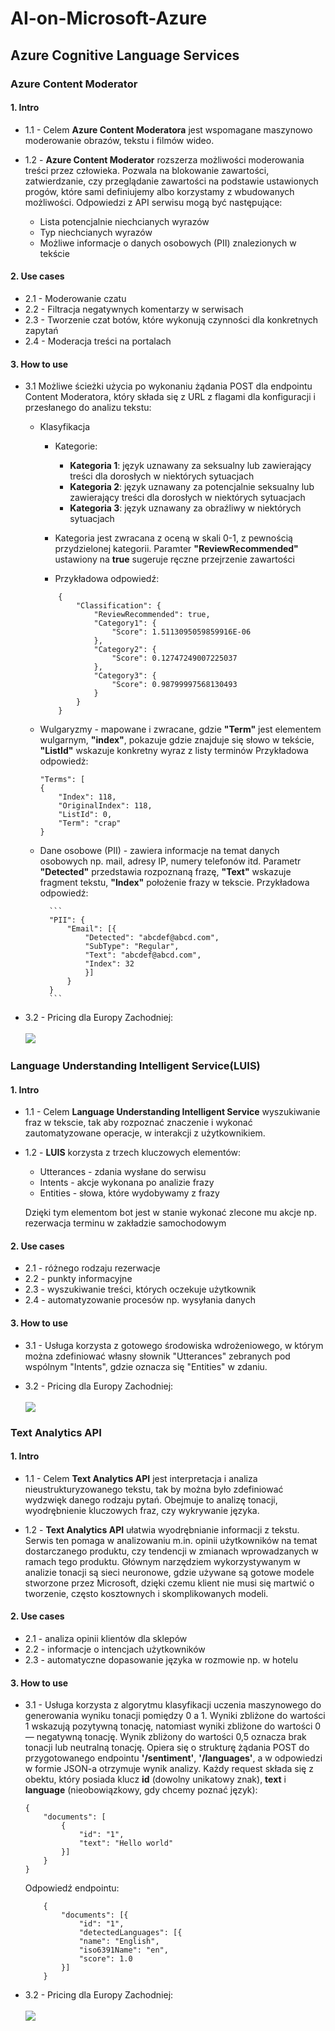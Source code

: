 # AI-on-Microsoft-Azure

## Azure Cognitive Language Services

### Azure Content Moderator

#### 1. Intro
 - 1.1 - Celem **Azure Content Moderatora** jest wspomagane maszynowo moderowanie obrazów, tekstu i filmów wideo.
 
 - 1.2 - **Azure Content Moderator** rozszerza możliwości moderowania treści przez człowieka. Pozwala na 
 blokowanie zawartości, zatwierdzanie, czy przeglądanie zawartości na podstawie ustawionych progów, które sami 
 definiujemy albo korzystamy z wbudowanych możliwości. Odpowiedzi z API serwisu mogą być następujące:

    - Lista potencjalnie niechcianych wyrazów
    - Typ niechcianych wyrazów
    - Możliwe informacje o danych osobowych (PII) znalezionych w tekście
            

#### 2. Use cases
 - 2.1 - Moderowanie czatu
 - 2.2 - Filtracja negatywnych komentarzy w serwisach
 - 2.3 - Tworzenie czat botów, które wykonują czynności dla konkretnych zapytań
 - 2.4 - Moderacja treści na portalach

#### 3. How to use
 - 3.1 Możliwe ścieżki użycia po wykonaniu żądania POST dla endpointu Content Moderatora, który składa się z URL z flagami dla konfiguracji
  i przesłanego do analizu tekstu:
    - Klasyfikacja
        - Kategorie: 
        
            - **Kategoria 1**: język uznawany za seksualny lub zawierający treści dla dorosłych w niektórych sytuacjach
            - **Kategoria 2**: język uznawany za potencjalnie seksualny lub zawierający treści dla dorosłych w niektórych sytuacjach
            - **Kategoria 3**: język uznawany za obraźliwy w niektórych sytuacjach
        - Kategoria jest zwracana z oceną w skali 0-1, z pewnością przydzielonej kategorii. Paramter **"ReviewRecommended"** ustawiony na
        **true** sugeruje ręczne przejrzenie zawartości
        - Przykładowa odpowiedź:
        
        ```
            {
                "Classification": {
                    "ReviewRecommended": true,
                    "Category1": {
                        "Score": 1.5113095059859916E-06
                    },
                    "Category2": {
                        "Score": 0.12747249007225037
                    },
                    "Category3": {
                        "Score": 0.98799997568130493
                    }
                }
            }
        ```
        
    - Wulgaryzmy - mapowane i zwracane, gdzie **"Term"** jest elementem wulgarnym, **"index"**, pokazuje
    gdzie znajduje się słowo w tekście, **"ListId"** wskazuje konkretny wyraz z listy terminów
        Przykładowa odpowiedż:
        
        ```
        "Terms": [
        {
            "Index": 118,
            "OriginalIndex": 118,
            "ListId": 0,
            "Term": "crap"
        }
        ```
    - Dane osobowe (PII) - zawiera informacje na temat danych osobowych np. mail, adresy IP, numery telefonów itd.
        Parametr **"Detected"** przedstawia rozpoznaną frazę, **"Text"** wskazuje fragment tekstu, **"Index"** położenie frazy w tekscie.
        Przykładowa odpowiedź: 
            
            ```
            "PII": {
                "Email": [{
                    "Detected": "abcdef@abcd.com",
                    "SubType": "Regular",
                    "Text": "abcdef@abcd.com",
                    "Index": 32
                    }]
                }
            }
            ```
            
 - 3.2 - Pricing dla Europy Zachodniej:<br/><br/>
 ![](img/contentModerator.png)

### Language Understanding Intelligent Service(LUIS)

#### 1. Intro
 - 1.1 - Celem **Language Understanding Intelligent Service** wyszukiwanie fraz w tekscie, 
 tak aby rozpoznać znaczenie i wykonać zautomatyzowane operacje, w interakcji z użytkownikiem.

 - 1.2 - **LUIS** korzysta z trzech kluczowych elementów:
    - Utterances - zdania wysłane do serwisu
    - Intents - akcje wykonana po analizie frazy
    - Entities - słowa, które wydobywamy z frazy
    
    Dzięki tym elementom bot jest w stanie wykonać zlecone mu akcje np. rezerwacja terminu 
    w zakładzie samochodowym  

#### 2. Use cases
 - 2.1 - różnego rodzaju rezerwacje
 - 2.2 - punkty informacyjne
 - 2.3 - wyszukiwanie treści, których oczekuje użytkownik
 - 2.4 - automatyzowanie procesów np. wysyłania danych

#### 3. How to use
 - 3.1 - Usługa korzysta z gotowego środowiska wdrożeniowego, w którym można zdefiniować 
 własny słownik "Utterances" zebranych pod wspólnym "Intents", gdzie oznacza się "Entities" w zdaniu.
 
 - 3.2 - Pricing dla Europy Zachodniej:<br/><br/>
 ![](img/LUIS.png)

### Text Analytics API

#### 1. Intro
 - 1.1 - Celem **Text Analytics API** jest interpretacja i analiza nieustrukturyzowanego tekstu, tak by można było 
zdefiniować wydzwięk danego rodzaju pytań. Obejmuje to analizę tonacji, wyodrębnienie 
kluczowych fraz, czy wykrywanie języka.

 - 1.2 - **Text Analytics API** ułatwia wyodrębnianie informacji z tekstu. Serwis ten pomaga w analizowaniu m.in. opinii użytkowników na temat dostarczanego
 produktu, czy tendencji w zmianach wprowadzanych w ramach tego produktu. Głównym narzędziem
 wykorzystywanym w analizie tonacji są sieci neuronowe, gdzie używane są gotowe modele stworzone przez
 Microsoft, dzięki czemu klient nie musi się martwić o tworzenie, często kosztownych i skomplikowanych modeli.
            

#### 2. Use cases
 - 2.1 - analiza opinii klientów dla sklepów
 - 2.2 - informacje o intencjach użytkowników
 - 2.3 - automatyczne dopasowanie języka w rozmowie np. w hotelu

#### 3. How to use
 - 3.1 - Usługa korzysta z algorytmu klasyfikacji uczenia maszynowego do generowania wyniku tonacji pomiędzy 0 a 1. Wyniki zbliżone
do wartości 1 wskazują pozytywną tonację, natomiast wyniki zbliżone do wartości 0 — negatywną tonację. Wynik zbliżony do wartości 0,5
oznacza brak tonacji lub neutralną tonację. Opiera się o strukturę żądania POST
do przygotowanego endpointu **'/sentiment'**, **'/languages'**, a w odpowiedzi w formie JSON-a otrzymuje wynik analizy. Każdy request składa się z obektu,
który posiada klucz **id** (dowolny unikatowy znak), **text** i **language** (nieobowiązkowy, gdy chcemy poznać język):
    
    ```
    {
        "documents": [
            {
                "id": "1",
                "text": "Hello world"
            }]
        }
    }
    ```
    
    Odpowiedź endpointu: 

    ```
        {
            "documents": [{
                "id": "1",
                "detectedLanguages": [{
                "name": "English",
                "iso6391Name": "en",
                "score": 1.0
            }]
        }
    ```
    
 - 3.2 - Pricing dla Europy Zachodniej:<br/><br/>
 ![](img/textAnalytics.png)